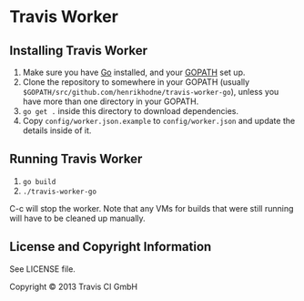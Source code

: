 # Travis Worker

## Installing Travis Worker

1. Make sure you have [Go](http://golang.org) installed, and your
   [GOPATH](http://golang.org/doc/code.html#GOPATH) set up.
2. Clone the repository to somewhere in your GOPATH (usually
   `$GOPATH/src/github.com/henrikhodne/travis-worker-go`), unless you have more
   than one directory in your GOPATH.
3. `go get .` inside this directory to download dependencies.
4. Copy `config/worker.json.example` to `config/worker.json` and update the
   details inside of it.

## Running Travis Worker

1. `go build`
2. `./travis-worker-go`

C-c will stop the worker. Note that any VMs for builds that were still running
will have to be cleaned up manually.

## License and Copyright Information

See LICENSE file.

Copyright © 2013 Travis CI GmbH